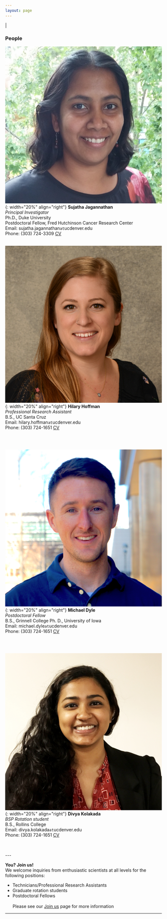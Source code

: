 ```yaml
---
layout: page
---
```

|

### People
      
      
![Suja Jagannathan](/img/SJ_photo_for_flyer.jpg){: width="20%" align="right"}
**Sujatha Jagannathan**  
*Principal Investigator*  
Ph.D., Duke University    
Postdoctoral Fellow, Fred Hutchinson Cancer Research Center  
Email: sujatha.jagannathan`at`ucdenver.edu  
Phone: (303) 724-3309
<a href="/docs/jagannathan-cv.pdf">CV</a>&nbsp;
<a href="http://scholar.google.com/citations?user=AhRVE-MAAAAJ" target="new"><i class="ai ai-google-scholar-square ai-fw"></i></a>&nbsp; 
<a href="http://twitter.com/RNA_biologist" target="new"><i class="fa fa-twitter fa-fw"></i></a>  
<br />

![Hilary Hoffman](/img/hilary-hoffman.jpg){: width="20%" align="right"}
**Hilary Hoffman**  
*Professional Research Assistant*  
B.S., UC Santa Cruz    
Email: hilary.hoffman`at`ucdenver.edu  
Phone: (303) 724-1651
<a href="/docs/hoffman-resume.pdf">CV</a>&nbsp;


<br />
<br />

![Michael Dyle](/img/mike-dyle.JPG){: width="20%" align="right"}
**Michael Dyle**  
*Postdoctoral Fellow*  
B.S., Grinnell College
Ph. D., University of Iowa  
Email: michael.dyle`at`ucdenver.edu  
Phone: (303) 724-1651
<a href="/docs/dyle-resume.pdf">CV</a>&nbsp;


<br />
<br />

![Divya Kolakada](/img/divya-kolakada.jpg){: width="20%" align="right"}
**Divya Kolakada**  
*BSP Rotation student*  
B.S., Rollins College  
Email: divya.kolakada`at`ucdenver.edu  
Phone: (303) 724-1651
<a href="/docs/kolakada_resume.pdf">CV</a>&nbsp;


<br />
<br />
---

**You? Join us!**  
We welcome inquiries from enthusiastic scientists at all levels for the following positions:
- Technicians/Professional Research Assistants  
- Graduate rotation students
- Postdoctoral Fellows  
<br>Please see our [Join us](https://jagannathan-lab.github.io/joinus/) page for more information

---
